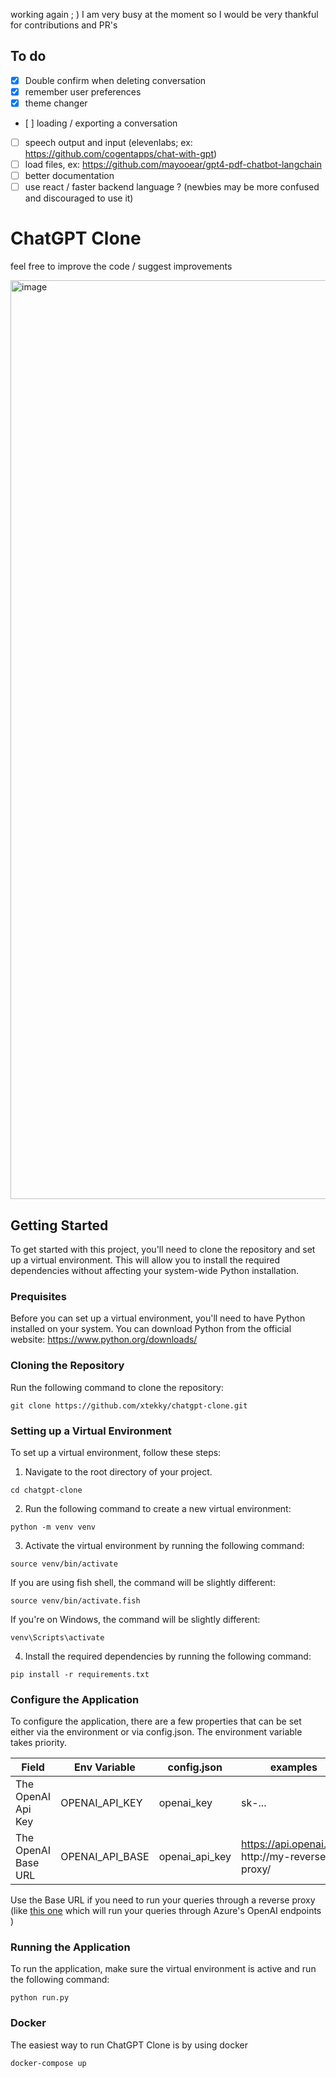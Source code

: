 working again ; ) 
I am very busy at the moment so I would be very thankful for contributions and PR's

## To do
- [x] Double confirm when deleting conversation
- [x] remember user preferences
- [x] theme changer
- [ ] loading / exporting a conversation
- [ ] speech output and input (elevenlabs; ex: https://github.com/cogentapps/chat-with-gpt)
- [ ] load files, ex: https://github.com/mayooear/gpt4-pdf-chatbot-langchain
- [ ] better documentation
- [ ] use react / faster backend language ? (newbies may be more confused and discouraged to use it)
 
# ChatGPT Clone
feel free to improve the code / suggest improvements

<img width="1470" alt="image" src="https://user-images.githubusercontent.com/98614666/232768610-fdeada85-3d21-4cf9-915e-a0ec9f3b7a9f.png">


## Getting Started
To get started with this project, you'll need to clone the repository and set up a virtual environment. This will allow you to install the required dependencies without affecting your system-wide Python installation.

### Prequisites
Before you can set up a virtual environment, you'll need to have Python installed on your system. You can download Python from the official website: https://www.python.org/downloads/

### Cloning the Repository
Run the following command to clone the repository:
```
git clone https://github.com/xtekky/chatgpt-clone.git
```

### Setting up a Virtual Environment
To set up a virtual environment, follow these steps:

1. Navigate to the root directory of your project.
```
cd chatgpt-clone
```
2. Run the following command to create a new virtual environment:
```
python -m venv venv
```
3.  Activate the virtual environment by running the following command:
```
source venv/bin/activate
```
If you are using fish shell, the command will be slightly different:
```
source venv/bin/activate.fish
```
If you're on Windows, the command will be slightly different:
```
venv\Scripts\activate
```
4. Install the required dependencies by running the following command:
```
pip install -r requirements.txt
```

### Configure the Application
To configure the application, there are a few properties that can be set either via the environment or via config.json.  The environment variable takes priority.

| Field               | Env Variable    | config.json    | examples                                           |
|---------------------|-----------------|----------------|----------------------------------------------------|
| The OpenAI Api Key  | OPENAI_API_KEY  | openai_key     | sk-...                                             
| The OpenAI Base URL | OPENAI_API_BASE | openai_api_key | https://api.openai.com <br> http://my-reverse-proxy/ 

Use the Base URL if you need to run your queries through a reverse proxy (like [this one](https://github.com/stulzq/azure-openai-proxy) which will run your queries through Azure's OpenAI endpoints )


### Running the Application
To run the application, make sure the virtual environment is active and run the following command:
```
python run.py
```

### Docker
The easiest way to run ChatGPT Clone is by using docker
```
docker-compose up
```

